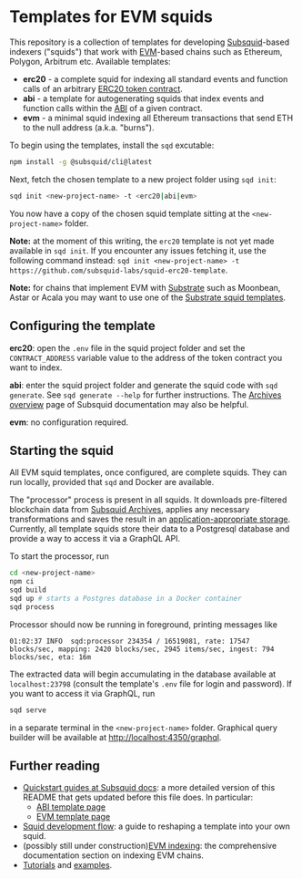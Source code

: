 # Templates for EVM squids

This repository is a collection of templates for developing [Subsquid](https://www.subsquid.io)-based indexers ("squids") that work with [EVM](https://ethereum.org/en/developers/docs/evm/)-based chains such as Ethereum, Polygon, Arbitrum etc. Available templates:

* **erc20** - a complete squid for indexing all standard events and function calls of an arbitrary [ERC20 token contract](https://ethereum.org/en/developers/docs/standards/tokens/erc-20/).
* **abi** - a template for autogenerating squids that index events and function calls within the [ABI](https://docs.soliditylang.org/en/v0.8.13/abi-spec.html) of a given contract.
* **evm** - a minimal squid indexing all Ethereum transactions that send ETH to the null address (a.k.a. "burns").

To begin using the templates, install the `sqd` excutable:

```bash
npm install -g @subsquid/cli@latest
```

Next, fetch the chosen template to a new project folder using `sqd init`:
```bash
sqd init <new-project-name> -t <erc20|abi|evm>
```
You now have a copy of the chosen squid template sitting at the `<new-project-name>` folder.

**Note:** at the moment of this writing, the `erc20` template is not yet made available in `sqd init`. If you encounter any issues fetching it, use the following command instead: `sqd init <new-project-name> -t https://github.com/subsquid-labs/squid-erc20-template`.

**Note:** for chains that implement EVM with [Substrate](https://substrate.io) such as Moonbean, Astar or Acala you may want to use one of the [Substrate squid templates](https://github.com/subsquid-labs/squid-substrate-templates).

## Configuring the template

**erc20**: open the `.env` file in the squid project folder and set the `CONTRACT_ADDRESS` variable value to the address of the token contract you want to index. 

**abi**: enter the squid project folder and generate the squid code with `sqd generate`. See `sqd generate --help` for further instructions. The [Archives overview](https://docs.subsquid.net/archives/overview/) page of Subsquid documentation may also be helpful.

**evm**: no configuration required.

## Starting the squid

All EVM squid templates, once configured, are complete squids. They can run locally, provided that `sqd` and Docker are available.

The "processor" process is present in all squids. It downloads pre-filtered blockchain data from [Subsquid Archives](https://docs.subsquid.io/archives/), applies any necessary transformations and saves the result in an [application-appropriate storage](https://docs.subsquid.io/basics/store/). Currently, all template squids store their data to a Postgresql database and provide a way to access it via a GraphQL API.

To start the processor, run
```bash
cd <new-project-name>
npm ci
sqd build
sqd up # starts a Postgres database in a Docker container
sqd process
```
Processor should now be running in foreground, printing messages like
```
01:02:37 INFO  sqd:processor 234354 / 16519081, rate: 17547 blocks/sec, mapping: 2420 blocks/sec, 2945 items/sec, ingest: 794 blocks/sec, eta: 16m
```
The extracted data will begin accumulating in the database available at `localhost:23798` (consult the template's `.env` file for login and password). If you want to access it via GraphQL, run
```bash
sqd serve
```
in a separate terminal in the `<new-project-name>` folder. Graphical query builder will be available at [http://localhost:4350/graphql](http://localhost:4350/graphql).

## Further reading

* [Quickstart guides at Subsquid docs](https://docs.subsquid.io/quickstart/): a more detailed version of this README that gets updated before this file does. In particular:
  - [ABI template page](https://docs.subsquid.io/quickstart/quickstart-abi/)
  - [EVM template page](https://docs.subsquid.io/quickstart/quickstart-ethereum/)
* [Squid development flow](https://docs.subsquid.io/basics/squid-development/): a guide to reshaping a template into your own squid.
* (possibly still under construction)[EVM indexing](https://docs.subsquid.io/evm-indexing/): the comprehensive documentation section on indexing EVM chains.
* [Tutorials](https://docs.subsquid.io/tutorials/) and [examples](https://docs.subsquid.io/examples).
